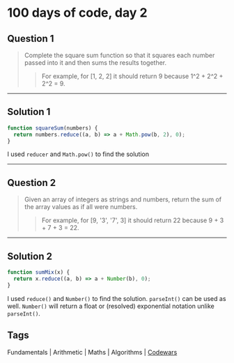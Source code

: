 # 100 days of code, day 2

## Question 1

> Complete the square sum function so that it squares each number passed into it and then sums the results together.
>
> > For example, for [1, 2, 2] it should return 9 because 1^2 + 2^2 + 2^2 = 9.

---

## Solution 1

```javascript
function squareSum(numbers) {
  return numbers.reduce((a, b) => a + Math.pow(b, 2), 0);
}
```

I used `reducer` and `Math.pow()` to find the solution

---

## Question 2

> Given an array of integers as strings and numbers, return the sum of the array values as if all were numbers.
>
> > For example, for [9, '3', '7', 3] it should return 22 because 9 + 3 + 7 + 3 = 22.

---

## Solution 2

```javascript
function sumMix(x) {
  return x.reduce((a, b) => a + Number(b), 0);
}
```

I used `reduce()` and `Number()` to find the solution. `parseInt()` can be used as well.
`Number()` will return a float or (resolved) exponential notation unlike `parseInt()`.

## Tags

Fundamentals | Arithmetic | Maths | Algorithms | [Codewars](https://codewars.com)
